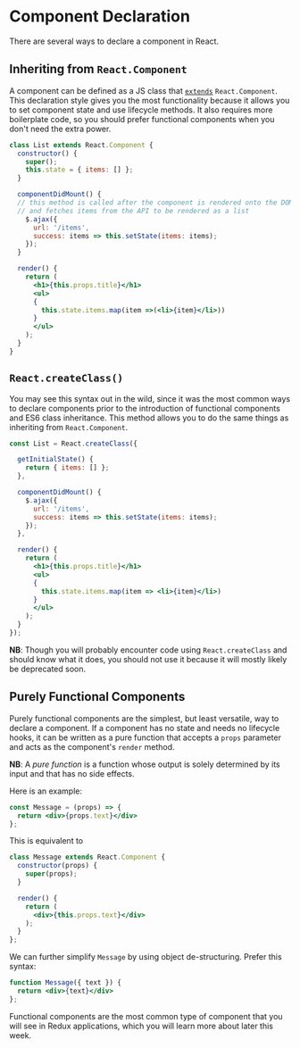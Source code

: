 # Component Declaration

There are several ways to declare a component in React.

## Inheriting from `React.Component`

A component can be defined as a JS class that [`extends`][extends]
`React.Component`. This declaration style gives you the most
functionality because it allows you to set component state and use
lifecycle methods. It also requires more boilerplate code, so you should
prefer functional components when you don't need the extra power.

```jsx
class List extends React.Component {
  constructor() {
    super();
    this.state = { items: [] };
  }

  componentDidMount() {
  // this method is called after the component is rendered onto the DOM
  // and fetches items from the API to be rendered as a list
    $.ajax({
      url: '/items',
      success: items => this.setState(items: items);
    });
  }

  render() {
    return (
      <h1>{this.props.title}</h1>
      <ul>
      {
        this.state.items.map(item =>(<li>{item}</li>))
      }
      </ul>
    );
  }
}
```

[extends]:https://developer.mozilla.org/en-US/docs/Web/JavaScript/Reference/Classes/extends

## `React.createClass()`

You may see this syntax out in the wild, since it was the most common
ways to declare components prior to the introduction of functional
components and ES6 class inheritance. This method allows you to do the
same things as inheriting from `React.Component`.

```jsx
const List = React.createClass({

  getInitialState() {
    return { items: [] };
  },

  componentDidMount() {
    $.ajax({
      url: '/items',
      success: items => this.setState(items: items);
    });
  },

  render() {
    return (
      <h1>{this.props.title}</h1>
      <ul>
      {
        this.state.items.map(item => <li>{item}</li>)
      }
      </ul>
    );
  }
});
```

**NB**: Though you will probably encounter code using
`React.createClass` and should know what it does, you should not use it
because it will mostly likely be deprecated soon.

## Purely Functional Components

Purely functional components are the simplest,
but least versatile, way to declare a component. If a component has no
state and needs no lifecycle hooks, it can be written as a pure function
that accepts a `props` parameter and acts as the component's `render`
method.

**NB**: A *pure function* is a function whose output is solely
determined by its input and that has no side effects.

Here is an example:

```jsx
const Message = (props) => {
  return <div>{props.text}</div>
};
```

This is equivalent to
```jsx
class Message extends React.Component {
  constructor(props) {
    super(props);
  }

  render() {
    return (
      <div>{this.props.text}</div>
    );
  }
};
```

We can further simplify `Message` by using object de-structuring. Prefer
this syntax:

```jsx
function Message({ text }) {
  return <div>{text}</div>
};
```

Functional components are the most common type of component that you
will see in Redux applications, which you will learn more about later
this week.

